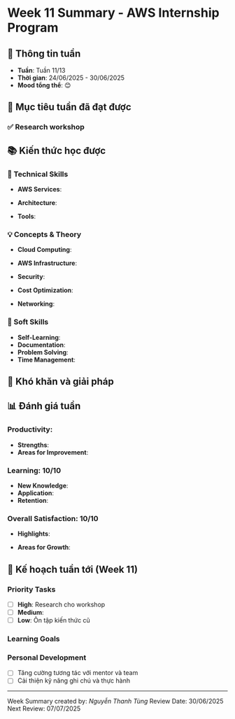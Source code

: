 # Week 11 Summary - AWS Internship Program

## 📅 Thông tin tuần
- **Tuần**: Tuần 11/13
- **Thời gian**: 24/06/2025 - 30/06/2025
- **Mood tổng thể**: 😊 

## 🎯 Mục tiêu tuần đã đạt được

### ✅ Research workshop

## 📚 Kiến thức học được

### 🔧 Technical Skills
- **AWS Services**: 

- **Architecture**: 

- **Tools**: 


### 💡 Concepts & Theory
- **Cloud Computing**: 

- **AWS Infrastructure**: 
- **Security**: 
- **Cost Optimization**: 
- **Networking**: 

### 🤝 Soft Skills
- **Self-Learning**: 
- **Documentation**: 
- **Problem Solving**: 
- **Time Management**: 

## 🚧 Khó khăn và giải pháp


## 📊 Đánh giá tuần

### Productivity: 
- **Strengths**: 
- **Areas for Improvement**: 

### Learning: 10/10
- **New Knowledge**:
- **Application**:
- **Retention**:

### Overall Satisfaction: 10/10
- **Highlights**: 

- **Areas for Growth**: 


## 🎯 Kế hoạch tuần tới (Week 11)

### Priority Tasks
- [ ] **High**: Research cho workshop
- [ ] **Medium**: 
- [ ] **Low**: Ôn tập kiến thức cũ

### Learning Goals

### Personal Development
- [ ] Tăng cường tương tác với mentor và team
- [ ] Cải thiện kỹ năng ghi chú và thực hành

---
Week Summary created by: *Nguyễn Thanh Tùng*
Review Date: 30/06/2025  
Next Review: 07/07/2025
